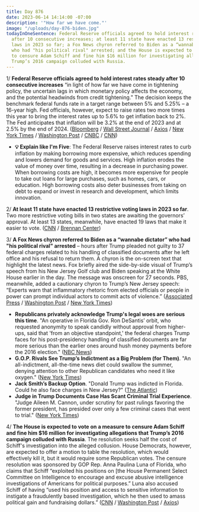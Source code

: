 ```yaml
---
title: Day 876
date: 2023-06-14 14:14:00 -07:00
description: '"How far we have come."'
image: "/uploads/day-876-biden.jpg"
todayInOneSentence: Federal Reserve officials agreed to hold interest rates steady
  after 10 consecutive increases; at least 11 state have enacted 13 restrictive voting
  laws in 2023 so far; a Fox News chyron referred to Biden as a “wannabe dictator”
  who had "his political rival" arrested; and the House is expected to vote on a measure
  to censure Adam Schiff and fine him $16 million for investigating allegations that
  Trump’s 2016 campaign colluded with Russia.
---
```


1/ **Federal Reserve officials agreed to hold interest rates steady after 10 consecutive increases** “in light of how far we have come in tightening policy, the uncertain lags in which monetary policy affects the economy, and the potential headwinds from credit tightening.” The decision keeps the benchmark federal funds rate in a target range between 5% and 5.25% – a 16-year high. Fed officials, however, expect to raise rates two more times this year to bring the interest rates up to 5.6% to get inflation back to 2%. The Fed anticipates that inflation will be 3.2% at the end of 2023 and at 2.5% by the end of 2024. ([Bloomberg](https://www.bloomberg.com/news/articles/2023-06-14/fed-pauses-rate-hikes-but-signals-more-tightening-to-come?sref=MIBMEEoj) / [Wall Street Journal](https://www.wsj.com/articles/fed-holds-rates-steady-but-expects-more-increases-b1be87f2) / [Axios](https://www.axios.com/2023/06/14/federal-reserve-interest-rates-inflation) / [New York Times](https://www.nytimes.com/live/2023/06/14/business/fed-interest-rates?smtyp=cur&smid=tw-nytpolitics) / [Washington Post](https://www.washingtonpost.com/business/2023/06/14/fed-expected-leave-rates-unchanged-first-time-since-march-2022/) / [CNBC](https://www.cnbc.com/2023/06/14/fed-rate-decision-june-2023.html) / [CNN](https://www.cnn.com/2023/06/14/economy/fed-rate-decision-meeting-june/index.html))

* **💡 Explain like I'm Five**: The Federal Reserve raises interest rates to curb inflation by making borrowing more expensive, which reduces spending and lowers demand for goods and services. High inflation erodes the value of money over time, resulting in a decrease in purchasing power. When borrowing costs are high, it becomes more expensive for people to take out loans for large purchases, such as homes, cars, or education. High borrowing costs also deter businesses from taking on debt to expand or invest in research and development, which limits innovation.

2/ **At least 11 state have enacted 13 restrictive voting laws in 2023 so far**. Two more restrictive voting bills in two states are awaiting the governors’ approval. At least 13 states, meanwhile, have enacted 19 laws that make it easier to vote. ([CNN](https://www.cnn.com/2023/06/14/politics/restrictive-voting-laws-brennan-report/index.html) / [Brennan Center](https://www.brennancenter.org/our-work/research-reports/voting-laws-roundup-june-2023))

3/ **A Fox News chyron referred to Biden as a “wannabe dictator” who had "his political rival" arrested** – hours after Trump pleaded not guilty to 37 federal charges related to his handling of classified documents after he left office and his refusal to return them. A chyron is the on-screen text that highlight the latest news. Fox briefly aired the side-by-side visual of Trump’s speech from his New Jersey Golf club and Biden speaking at the White House earlier in the day. The message was onscreen for 27 seconds. PBS, meanwhile, added a cautionary chyron to Trump’s New Jersey speech: “Experts warn that inflammatory rhetoric from elected officials or people in power can prompt individual actors to commit acts of violence.” ([Associated Press](https://apnews.com/article/fox-wannabe-dictator-biden-trump-speech-1a9750c5dfcfb0a6482f3c51674ae08f) / [Washington Post](https://www.washingtonpost.com/media/2023/06/14/fox-news-biden-wannabe-dictator-chyron/) / [New York Times](https://www.nytimes.com/2023/06/14/business/media/fox-news-biden-dictator-trump.html))

* **Republicans privately acknowledge Trump's legal woes are serious this time**. "An operative in Florida Gov. Ron DeSantis’ orbit, who requested anonymity to speak candidly without approval from higher-ups, said that 'from an objective standpoint,' the federal charges Trump faces for his post-presidency handling of classified documents are far more serious than the earlier ones around hush money payments before the 2016 election." ([NBC News](https://www.nbcnews.com/politics/donald-trump/republicans-privately-acknowledge-trumps-legal-woes-are-serious-rcna88968))
* **G.O.P. Rivals See Trump’s Indictment as a Big Problem (for Them)**. "An all-indictment, all-the-time news diet could swallow the summer, denying attention to other Republican candidates who need it like oxygen." ([New York Times](https://www.nytimes.com/2023/06/14/us/politics/trump-indictment-republican-rivals.html))
* **Jack Smith’s Backup Option**. "Donald Trump was indicted in Florida. Could he also face charges in New Jersey?" ([The Atlantic](https://www.theatlantic.com/ideas/archive/2023/06/trump-indictment-florida-new-jersey-classified/674393/))
* **Judge in Trump Documents Case Has Scant Criminal Trial Experience**. "Judge Aileen M. Cannon, under scrutiny for past rulings favoring the former president, has presided over only a few criminal cases that went to trial." ([New York Times](https://www.nytimes.com/2023/06/14/us/politics/aileen-cannon-judge-trump-documents.html))

4/ **The House is expected to vote on a measure to censure Adam Schiff and fine him $16 million for investigating allegations that Trump’s 2016 campaign colluded with Russia**. The resolution seeks half the cost of Schiff's investigation into the alleged collusion. House Democrats, however, are expected to offer a motion to table the resolution, which would effectively kill it, but it would require some Republican votes. The censure resolution was sponsored by GOP Rep. Anna Paulina Luna of Florida, who claims that Schiff “exploited his positions on [the House Permanent Select Committee on Intelligence to encourage and excuse abusive intelligence investigations of Americans for political purposes.” Luna also accused Schiff of having “used his position and access to sensitive information to instigate a fraudulently based investigation, which he then used to amass political gain and fundraising dollars.” ([CNN](https://www.cnn.com/2023/06/14/politics/adam-schiff-censure-resolution-house/index.html) / [Washington Post](https://www.washingtonpost.com/politics/2023/06/14/adam-schiff-censure-house/) / [Axios](https://www.axios.com/2023/06/13/house-gop-censure-adam-schiff-trump-russia))
